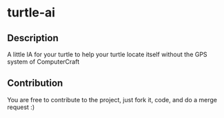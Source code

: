 # turtle-ai

## Description

A little IA for your turtle to help your turtle locate itself without the GPS system of ComputerCraft

## Contribution

You are free to contribute to the project, just fork it, code, and do a merge request :)
